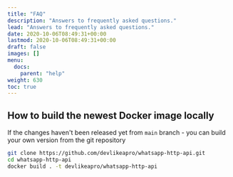 ```yaml
---
title: "FAQ"
description: "Answers to frequently asked questions."
lead: "Answers to frequently asked questions."
date: 2020-10-06T08:49:31+00:00
lastmod: 2020-10-06T08:49:31+00:00
draft: false
images: []
menu:
  docs:
    parent: "help"
weight: 630
toc: true
---
```



## How to build the newest Docker image locally

If the changes haven't been released yet from `main` branch - you can build your own version from the git repository

```bash
git clone https://github.com/devlikeapro/whatsapp-http-api.git
cd whatsapp-http-api
docker build . -t devlikeapro/whatsapp-http-api
```



